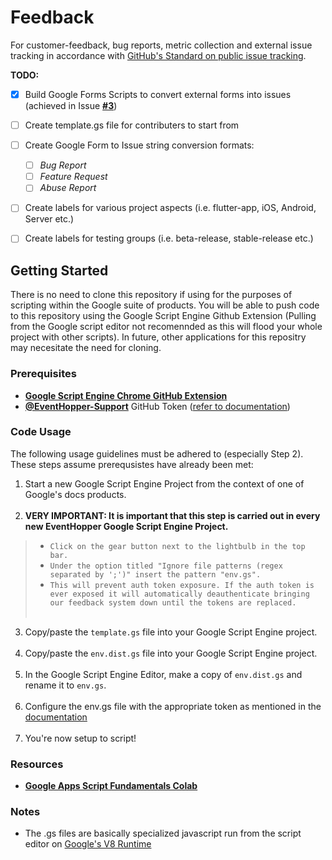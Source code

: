 # Feedback
For customer-feedback, bug reports, metric collection and external issue tracking in accordance with [GitHub's Standard on public issue tracking](https://docs.github.com/en/github/creating-cloning-and-archiving-repositories/creating-an-issues-only-repository).

**TODO:**

- [x] Build Google Forms Scripts to convert external forms into issues (achieved in Issue [**#3**](https://github.com/EventHopper/Feedback/issues/3))
- [ ] Create template.gs file for contributers to start from
- [ ] Create Google Form to Issue string conversion formats:
  - [ ] _Bug Report_
  - [ ] _Feature Request_
  - [ ] _Abuse Report_
- [ ] Create labels for various project aspects (i.e. flutter-app, iOS, Android, Server etc.)
- [ ] Create labels for testing groups (i.e. beta-release, stable-release etc.)


## Getting Started

There is no need to clone this repository if using for the purposes of scripting within the Google suite of products. You will be able to push code to this repository using the Google Script Engine Github Extension (Pulling from the Google script editor not recomennded as this will flood your whole project with other scripts). In future, other applications for this repositry may necesitate the need for cloning.

### Prerequisites

- [**Google Script Engine Chrome GitHub Extension**](https://chrome.google.com/webstore/detail/google-apps-script-github/lfjcgcmkmjjlieihflfhjopckgpelofo/related?hl=en)
- [**@EventHopper-Support**](https://github.com/eventhopper-support) GitHub Token ([refer to documentation](https://docs.google.com/document/d/1zYid1Ei8TIXN1NPlI_dxAUcbUdDYtzD9XH4cNu6cb-k/edit#))

### Code Usage

The following usage guidelines must be adhered to (especially Step 2).<br> These steps assume prerequsistes have already been met:

1. Start a new Google Script Engine Project from the context of one of Google's docs products.<br><br>
2. **VERY IMPORTANT: It is important that this step is carried out in every new EventHopper Google Script Engine Project.**<br> 
>  - `Click on the gear button next to the lightbulb in the top bar. `
>  - `Under the option titled "Ignore file patterns (regex separated by ';')" insert the pattern "env.gs". `
>  - `This will prevent auth token exposure. If the auth token is ever exposed it will automatically deauthenticate bringing our feedback system down until the tokens are replaced.`
<br><br>
3. Copy/paste the `template.gs` file into your Google Script Engine project.<br><br>
4. Copy/paste the `env.dist.gs` file into your Google Script Engine project.<br><br>
5. In the Google Script Engine Editor, make a copy of `env.dist.gs` and rename it to `env.gs`.<br><br>
6. Configure the env.gs file with the appropriate token as mentioned in the [documentation](https://docs.google.com/document/d/1zYid1Ei8TIXN1NPlI_dxAUcbUdDYtzD9XH4cNu6cb-k/edit#)<br><br>
7. You're now setup to script!

### Resources

- [**Google Apps Script Fundamentals Colab**](https://developers.google.com/apps-script/quickstart/fundamentals-codelabs) 

### Notes
- The .gs files are basically specialized javascript run from the script editor on [Google's V8 Runtime](https://developers.google.com/apps-script/guides/v8-runtime)
